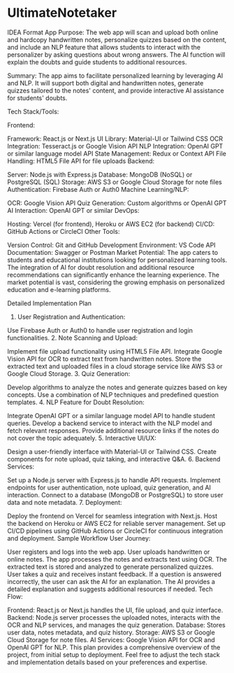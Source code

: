 # UltimateNotetaker
IDEA Format
App Purpose:
The web app will scan and upload both online and hardcopy handwritten notes, personalize quizzes based on the content, and include an NLP feature that allows students to interact with the personalizer by asking questions about wrong answers. The AI function will explain the doubts and guide students to additional resources.

Summary:
The app aims to facilitate personalized learning by leveraging AI and NLP. It will support both digital and handwritten notes, generate quizzes tailored to the notes' content, and provide interactive AI assistance for students' doubts.

Tech Stack/Tools:

Frontend:

Framework: React.js or Next.js
UI Library: Material-UI or Tailwind CSS
OCR Integration: Tesseract.js or Google Vision API
NLP Integration: OpenAI GPT or similar language model API
State Management: Redux or Context API
File Handling: HTML5 File API for file uploads
Backend:

Server: Node.js with Express.js
Database: MongoDB (NoSQL) or PostgreSQL (SQL)
Storage: AWS S3 or Google Cloud Storage for note files
Authentication: Firebase Auth or Auth0
Machine Learning/NLP:

OCR: Google Vision API
Quiz Generation: Custom algorithms or OpenAI GPT
AI Interaction: OpenAI GPT or similar
DevOps:

Hosting: Vercel (for frontend), Heroku or AWS EC2 (for backend)
CI/CD: GitHub Actions or CircleCI
Other Tools:

Version Control: Git and GitHub
Development Environment: VS Code
API Documentation: Swagger or Postman
Market Potential:
The app caters to students and educational institutions looking for personalized learning tools. The integration of AI for doubt resolution and additional resource recommendations can significantly enhance the learning experience. The market potential is vast, considering the growing emphasis on personalized education and e-learning platforms.

Detailed Implementation Plan
1. User Registration and Authentication:

Use Firebase Auth or Auth0 to handle user registration and login functionalities.
2. Note Scanning and Upload:

Implement file upload functionality using HTML5 File API.
Integrate Google Vision API for OCR to extract text from handwritten notes.
Store the extracted text and uploaded files in a cloud storage service like AWS S3 or Google Cloud Storage.
3. Quiz Generation:

Develop algorithms to analyze the notes and generate quizzes based on key concepts.
Use a combination of NLP techniques and predefined question templates.
4. NLP Feature for Doubt Resolution:

Integrate OpenAI GPT or a similar language model API to handle student queries.
Develop a backend service to interact with the NLP model and fetch relevant responses.
Provide additional resource links if the notes do not cover the topic adequately.
5. Interactive UI/UX:

Design a user-friendly interface with Material-UI or Tailwind CSS.
Create components for note upload, quiz taking, and interactive Q&A.
6. Backend Services:

Set up a Node.js server with Express.js to handle API requests.
Implement endpoints for user authentication, note upload, quiz generation, and AI interaction.
Connect to a database (MongoDB or PostgreSQL) to store user data and note metadata.
7. Deployment:

Deploy the frontend on Vercel for seamless integration with Next.js.
Host the backend on Heroku or AWS EC2 for reliable server management.
Set up CI/CD pipelines using GitHub Actions or CircleCI for continuous integration and deployment.
Sample Workflow
User Journey:

User registers and logs into the web app.
User uploads handwritten or online notes.
The app processes the notes and extracts text using OCR.
The extracted text is stored and analyzed to generate personalized quizzes.
User takes a quiz and receives instant feedback.
If a question is answered incorrectly, the user can ask the AI for an explanation.
The AI provides a detailed explanation and suggests additional resources if needed.
Tech Flow:

Frontend: React.js or Next.js handles the UI, file upload, and quiz interface.
Backend: Node.js server processes the uploaded notes, interacts with the OCR and NLP services, and manages the quiz generation.
Database: Stores user data, notes metadata, and quiz history.
Storage: AWS S3 or Google Cloud Storage for note files.
AI Services: Google Vision API for OCR and OpenAI GPT for NLP.
This plan provides a comprehensive overview of the project, from initial setup to deployment. Feel free to adjust the tech stack and implementation details based on your preferences and expertise.
